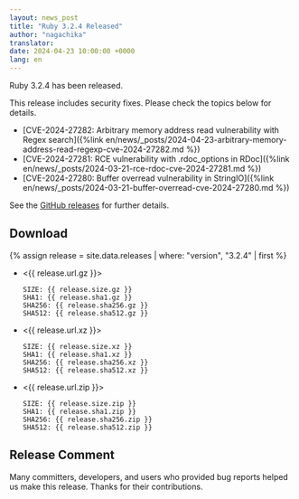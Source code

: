 ```yaml
---
layout: news_post
title: "Ruby 3.2.4 Released"
author: "nagachika"
translator:
date: 2024-04-23 10:00:00 +0000
lang: en
---
```


Ruby 3.2.4 has been released.

This release includes security fixes.
Please check the topics below for details.

* [CVE-2024-27282: Arbitrary memory address read vulnerability with Regex search]({%link en/news/_posts/2024-04-23-arbitrary-memory-address-read-regexp-cve-2024-27282.md %})
* [CVE-2024-27281: RCE vulnerability with .rdoc_options in RDoc]({%link en/news/_posts/2024-03-21-rce-rdoc-cve-2024-27281.md %})
* [CVE-2024-27280: Buffer overread vulnerability in StringIO]({%link en/news/_posts/2024-03-21-buffer-overread-cve-2024-27280.md %})

See the [GitHub releases](https://github.com/ruby/ruby/releases/tag/v3_2_4) for further details.

## Download

{% assign release = site.data.releases | where: "version", "3.2.4" | first %}

* <{{ release.url.gz }}>

      SIZE: {{ release.size.gz }}
      SHA1: {{ release.sha1.gz }}
      SHA256: {{ release.sha256.gz }}
      SHA512: {{ release.sha512.gz }}

* <{{ release.url.xz }}>

      SIZE: {{ release.size.xz }}
      SHA1: {{ release.sha1.xz }}
      SHA256: {{ release.sha256.xz }}
      SHA512: {{ release.sha512.xz }}

* <{{ release.url.zip }}>

      SIZE: {{ release.size.zip }}
      SHA1: {{ release.sha1.zip }}
      SHA256: {{ release.sha256.zip }}
      SHA512: {{ release.sha512.zip }}

## Release Comment

Many committers, developers, and users who provided bug reports helped us make this release.
Thanks for their contributions.
